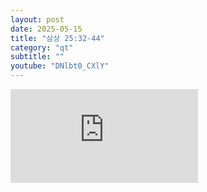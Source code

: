 ```yaml
---
layout: post
date: 2025-05-15
title: "삼상 25:32-44"
category: "qt"
subtitle: ""
youtube: "DNlbt0_CXlY"
---
```


<div class="youtube margin-large">
    <iframe src="https://www.youtube.com/embed/DNlbt0_CXlY" title="YouTube video player" frameborder="0" allow="accelerometer; autoplay; clipboard-write; encrypted-media; gyroscope; picture-in-picture; web-share" allowfullscreen></iframe>
</div>

